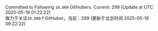 Committed to Following `10,000` GitHubers. Current: <!-- FOLLOWING_COUNT -->299<!-- FOLLOWING_COUNT --> (Update at UTC <!-- LAST_UPDATED -->2025-05-18 01:22:22<!-- LAST_UPDATED -->)<br>
致力于关注`10,000`个GitHuber。当前：<!-- FOLLOWING_COUNT -->299<!-- FOLLOWING_COUNT --> (更新于北京时间 <!-- LAST_UPDATED_CST -->2025-05-18 09:22:22<!-- LAST_UPDATED_CST -->)
